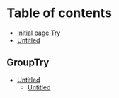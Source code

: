 # Table of contents

* [Initial page Try](README.md)
* [Untitled](untitled-1.md)

## GroupTry

* [Untitled](grouptry/untitled/README.md)
  * [Untitled](grouptry/untitled/untitled.md)

